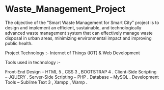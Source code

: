 # Waste_Management_Project

The objective of the "Smart Waste Management for Smart City" project is to design and implement an efficient, sustainable, and technologically advanced waste management system that can effectively manage waste disposal in urban areas, minimizing environmental impact and improving public health.

Project  Technology :- Internet of Things (IOT) & Web Development

Tools used in technology :-

Front-End Design –  HTML 5 , CSS 3 , BOOTSTRAP 4 .
Client-Side Scripting –  JQUERY .
Server-Side Scripting –  PHP .
Database –  MySQL .
Development Tools –  Sublime Text 3 , Xampp , Wamp .
